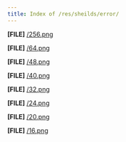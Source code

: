 ```yaml
---
title: Index of /res/sheilds/error/
---
```

**[FILE]** [/256.png](256.png "View File")

**[FILE]** [/64.png](64.png "View File")

**[FILE]** [/48.png](48.png "View File")

**[FILE]** [/40.png](40.png "View File")

**[FILE]** [/32.png](32.png "View File")

**[FILE]** [/24.png](24.png "View File")

**[FILE]** [/20.png](20.png "View File")

**[FILE]** [/16.png](16.png "View File")
